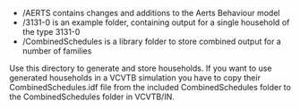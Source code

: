 
- /AERTS contains changes and additions to the Aerts Behaviour model
- /3131-0 is an example folder, containing output for a single household of the type 3131-0
- /CombinedSchedules is a library folder to store combined output for a number of families

Use this directory to generate and store households. If you want to use generated households in a VCVTB simulation you have to copy their CombinedSchedules.idf file from the included CombinedSchedules folder to the CombinedSchedules folder in VCVTB/IN.
